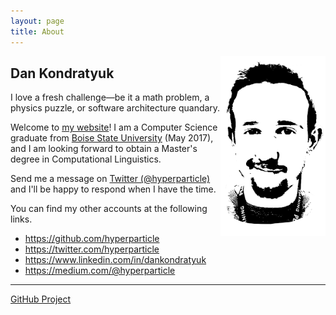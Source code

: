 ```yaml
---
layout: page
title: About
---
```


<img src="/public/img/dan-stencil-portrait.png" style="max-height:18rem;float:right;" alt="Dan's Portrait">

## Dan Kondratyuk

<p class="message">
  I love a fresh challenge—be it a math problem, a physics puzzle, or software architecture quandary.
</p>

Welcome to [my website](https://hyperparticle.com/)! I am a Computer Science graduate from [Boise State University](https://www.boisestate.edu/) (May 2017), and I am looking forward to obtain a Master's degree in Computational Linguistics.

Send me a message on [Twitter (@hyperparticle)](https://twitter.com/hyperparticle) and I'll be happy to respond when I have the time.

You can find my other accounts at the following links.

- <https://github.com/hyperparticle>
- <https://twitter.com/hyperparticle>
- <https://www.linkedin.com/in/dankondratyuk>
- <https://medium.com/@hyperparticle>

---
[GitHub Project](https://github.com/hyperparticle/hyperparticle.github.io)

